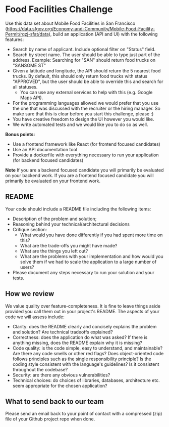 # Food Facilities Challenge

Use this data set about Mobile Food Facilities in San Francisco (https://data.sfgov.org/Economy-and-Community/Mobile-Food-Facility-Permit/rqzj-sfat/data), build an application (API and UI) with the following features:

- Search by name of applicant. Include optional filter on "Status" field.
- Search by street name. The user should be able to type just part of the address. Example: Searching for "SAN" should return food trucks on "SANSOME ST"
- Given a latitude and longitude, the API should return the 5 nearest food trucks. By default, this should only return food trucks with status "APPROVED", but the user should be able to override this and search for all statuses.
  - You can use any external services to help with this (e.g. Google Maps API).
- For the programming languages allowed we would prefer that you use the one that was discussed with the recruiter or the hiring manager. So make sure that this is clear before you start this challenge, please :) 
- You have creative freedom to design the UI however you would like.
- We write automated tests and we would like you to do so as well.

**Bonus points:**
- Use a frontend framework like React (for frontend focused candidates)
- Use an API documentation tool
- Provide a dockerfile with everything necessary to run your application (for backend focused candidates)

**Note**
If you are a backend focused candidate you will primarily be evaluated on your backend work. If you are a frontend focused candidate you will primarily be evaluated on your frontend work.

## README

Your code should include a README file including the following items:

- Description of the problem and solution;
- Reasoning behind your technical/architectural decisions
- Critique section:
  - What would you have done differently if you had spent more time on this?
  - What are the trade-offs you might have made?
  - What are the things you left out?
  - What are the problems with your implementation and how would you solve them if we had to scale the application to a large number of users?
- Please document any steps necessary to run your solution and your tests.

## How we review

We value quality over feature-completeness. It is fine to leave things aside provided you call them out in your project's README.
The aspects of your code we will assess include:

- Clarity: does the README clearly and concisely explains the problem and solution? Are technical tradeoffs explained?
- Correctness: does the application do what was asked? If there is anything missing, does the README explain why it is missing?
- Code quality: is the code simple, easy to understand, and maintainable? Are there any code smells or other red flags? Does object-oriented code follows principles such as the single responsibility principle? Is the coding style consistent with the language's guidelines? Is it consistent throughout the codebase?
- Security: are there any obvious vulnerabilities?
- Technical choices: do choices of libraries, databases, architecture etc. seem appropriate for the chosen application?

## What to send back to our team
Please send an email back to your point of contact with a compressed (zip) file of your Github project repo when done.
